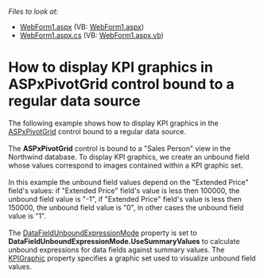 <!-- default file list -->
*Files to look at*:

* [WebForm1.aspx](./CS/ASPxPivotGridRegularDataSourceKPI/WebForm1.aspx) (VB: [WebForm1.aspx](./VB/ASPxPivotGridRegularDataSourceKPI/WebForm1.aspx))
* [WebForm1.aspx.cs](./CS/ASPxPivotGridRegularDataSourceKPI/WebForm1.aspx.cs) (VB: [WebForm1.aspx.vb](./VB/ASPxPivotGridRegularDataSourceKPI/WebForm1.aspx.vb))
<!-- default file list end -->
# How to display KPI graphics in ASPxPivotGrid control bound to a regular data source


The following example shows how to display KPI graphics in the <a href="https://documentation.devexpress.com/#AspNet/clsDevExpressWebASPxPivotGridASPxPivotGridtopic">ASPxPivotGrid</a> control bound to a regular data source.<br /><br />The <strong>ASPxPivotGrid</strong> control is bound to a "Sales Person" view in the Northwind database. To display KPI graphics, we create an unbound field whose values correspond to images contained within a KPI graphic set.<br /><br />In this example the unbound field values depend on the "Extended Price" field's values: if "Extended Price" field's value is less then 100000, the unbound field value is "-1", if "Extended Price" field's value is less then 150000, the unbound field value is "0", in other cases the unbound field value is "1".<br /><br />The <a href="https://documentation.devexpress.com/#CoreLibraries/DevExpressXtraPivotGridPivotGridOptionsData_DataFieldUnboundExpressionModetopic">DataFieldUnboundExpressionMode</a> property is set to <strong>DataFieldUnboundExpressionMode.UseSummaryValues</strong> to calculate unbound expressions for data fields against summary values. The <a href="https://documentation.devexpress.com/#CoreLibraries/DevExpressXtraPivotGridPivotGridFieldBase_KPIGraphictopic">KPIGraphic</a> property specifies a graphic set used to visualize unbound field values.

<br/>


